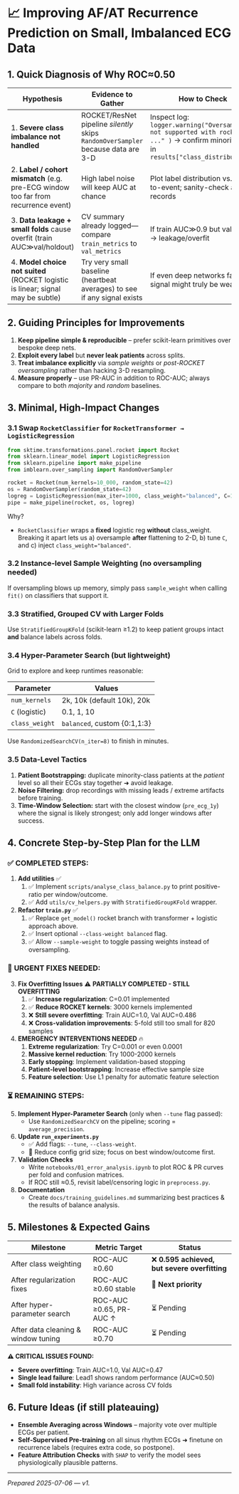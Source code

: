 # 📈 Improving AF/AT Recurrence Prediction on Small, Imbalanced ECG Data

## 1. Quick Diagnosis of Why ROC≈0.50

| Hypothesis | Evidence to Gather | How to Check |
|------------|-------------------|--------------|
| 1. **Severe class imbalance not handled** | ROCKET/ResNet pipeline *silently* skips `RandomOverSampler` because data are 3-D | Inspect log: `logger.warning("Oversampling not supported with rocket ..." )` → confirm minority ratio in `results["class_distribution"]` |
| 2. **Label / cohort mismatch** (e.g. pre-ECG window too far from recurrence event) | High label noise will keep AUC at chance | Plot label distribution vs. time-to-event; sanity-check a few records |
| 3. **Data leakage + small folds** cause overfit (train AUC≫val/holdout) | CV summary already logged—compare `train_metrics` to `val_metrics` | If train AUC≫0.9 but val≈0.5 → leakage/overfit |
| 4. **Model choice not suited** (ROCKET logistic is linear; signal may be subtle) | Try very small baseline (heartbeat averages) to see if any signal exists | If even deep networks fail, signal might truly be weak |

## 2. Guiding Principles for Improvements

1. **Keep pipeline simple & reproducible** – prefer scikit-learn primitives over bespoke deep nets.
2. **Exploit every label** but **never leak patients** across splits.
3. **Treat imbalance explicitly** via *sample weights* or *post-ROCKET oversampling* rather than hacking 3-D resampling.
4. **Measure properly** – use PR-AUC in addition to ROC-AUC; always compare to both *majority* and *random* baselines.

## 3. Minimal, High-Impact Changes

### 3.1 Swap `RocketClassifier` for `RocketTransformer → LogisticRegression`

```python
from sktime.transformations.panel.rocket import Rocket
from sklearn.linear_model import LogisticRegression
from sklearn.pipeline import make_pipeline
from imblearn.over_sampling import RandomOverSampler

rocket = Rocket(num_kernels=10_000, random_state=42)
os = RandomOverSampler(random_state=42)
logreg = LogisticRegression(max_iter=1000, class_weight="balanced", C=1.0)
pipe = make_pipeline(rocket, os, logreg)
```

Why?
* `RocketClassifier` wraps a **fixed** logistic reg **without** class_weight. Breaking it apart lets us a) oversample **after** flattening to 2-D, b) tune `C`, and c) inject `class_weight="balanced"`.

### 3.2 Instance-level Sample Weighting (no oversampling needed)

If oversampling blows up memory, simply pass `sample_weight` when calling `fit()` on classifiers that support it.

### 3.3 Stratified, Grouped CV with Larger Folds

Use `StratifiedGroupKFold` (scikit-learn ≥1.2) to keep patient groups intact **and** balance labels across folds.

### 3.4 Hyper-Parameter Search (but lightweight)

Grid to explore and keep runtimes reasonable:

| Parameter | Values |
|-----------|--------|
| `num_kernels` | 2k, 10k (default 10k), 20k |
| `C` (logistic) | 0.1, 1, 10 |
| `class_weight` | `balanced`, custom {0:1,1:3} |

Use `RandomizedSearchCV(n_iter=8)` to finish in minutes.

### 3.5 Data-Level Tactics

1. **Patient Bootstrapping:** duplicate minority-class patients at the *patient* level so all their ECGs stay together ➜ avoid leakage.
2. **Noise Filtering:** drop recordings with missing leads / extreme artifacts before training.
3. **Time-Window Selection:** start with the closest window (`pre_ecg_1y`) where the signal is likely strongest; only add longer windows after success.

## 4. Concrete Step-by-Step Plan for the LLM

### ✅ **COMPLETED STEPS:**
1. **Add utilities** ✅
   1. ✅ Implement `scripts/analyse_class_balance.py` to print positive-ratio per window/outcome.
   2. ✅ Add `utils/cv_helpers.py` with `StratifiedGroupKFold` wrapper.
2. **Refactor `train.py`** ✅
   1. ✅ Replace `get_model()` rocket branch with transformer + logistic approach above.
   2. ✅ Insert optional `--class-weight balanced` flag.
   3. ✅ Allow `--sample-weight` to toggle passing weights instead of oversampling.

### 🚨 **URGENT FIXES NEEDED:**
3. **Fix Overfitting Issues** ⚠️ **PARTIALLY COMPLETED - STILL OVERFITTING**
   1. ✅ **Increase regularization**: C=0.01 implemented
   2. ✅ **Reduce ROCKET kernels**: 3000 kernels implemented  
   3. ❌ **Still severe overfitting**: Train AUC=1.0, Val AUC=0.486
   4. ❌ **Cross-validation improvements**: 5-fold still too small for 820 samples
4. **EMERGENCY INTERVENTIONS NEEDED** 🔥
   1. **Extreme regularization**: Try C=0.001 or even 0.0001
   2. **Massive kernel reduction**: Try 1000-2000 kernels
   3. **Early stopping**: Implement validation-based stopping
   4. **Patient-level bootstrapping**: Increase effective sample size
   5. **Feature selection**: Use L1 penalty for automatic feature selection

### ⏳ **REMAINING STEPS:**
5. **Implement Hyper-Parameter Search** (only when `--tune` flag passed):
   * Use `RandomizedSearchCV` on the pipeline; scoring = `average_precision`.
6. **Update `run_experiments.py`**
   * ✅ Add flags: `--tune`, `--class-weight`.
   * 🔄 Reduce config grid size; focus on best window/outcome first.
7. **Validation Checks**
   * Write `notebooks/01_error_analysis.ipynb` to plot ROC & PR curves per fold and confusion matrices.
   * If ROC still ≈0.5, revisit label/censoring logic in `preprocess.py`.
8. **Documentation**
   * Create `docs/training_guidelines.md` summarizing best practices & the results of balance analysis.

## 5. Milestones & Expected Gains

| Milestone | Metric Target | Status |
|-----------|---------------|--------|
| After class weighting | ROC-AUC ≥0.60 | ❌ **0.595 achieved, but severe overfitting** |
| After regularization fixes | ROC-AUC ≥0.60 stable | 🔄 **Next priority** |
| After hyper-parameter search | ROC-AUC ≥0.65, PR-AUC ↑ | ⏳ Pending |
| After data cleaning & window tuning | ROC-AUC ≥0.70 | ⏳ Pending |

**⚠️ CRITICAL ISSUES FOUND:**
- **Severe overfitting**: Train AUC=1.0, Val AUC=0.47
- **Single lead failure**: Lead1 shows random performance (AUC≈0.50)
- **Small fold instability**: High variance across CV folds

## 6. Future Ideas (if still plateauing)

* **Ensemble Averaging across Windows** – majority vote over multiple ECGs per patient.
* **Self-Supervised Pre-training** on all sinus rhythm ECGs ➜ finetune on recurrence labels (requires extra code, so postpone).
* **Feature Attribution Checks** with `SHAP` to verify the model sees physiologically plausible patterns.

---
*Prepared 2025-07-06 — v1.* 